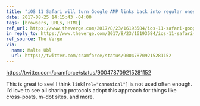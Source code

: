 ```yaml
---
title: "iOS 11 Safari will turn Google AMP links back into regular ones when sharing"
date: 2017-08-25 14:15:43 -04:00
tags: [browsers, URLs, HTML]
ref_url: https://www.theverge.com/2017/8/23/16193584/ios-11-safari-google-amp-sharing-url-scheme
in_reply_to: https://www.theverge.com/2017/8/23/16193584/ios-11-safari-google-amp-sharing-url-scheme
ref_source: The Verge
via:
  name: Malte Ubl
  url: https://twitter.com/cramforce/status/900478709215281152
---
```


https://twitter.com/cramforce/status/900478709215281152

This is great to see! I think `link[rel="canonical"]` is not used often enough. I’d love to see all sharing protocols adopt this approach for things like cross-posts, m-dot sites, and more.